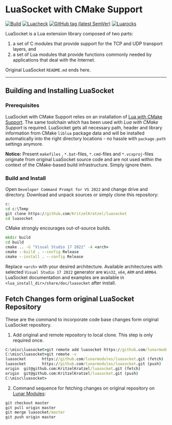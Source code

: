 # LuaSocket with CMake Support

[![Build](https://img.shields.io/github/workflow/status/lunarmodules/luasocket/Build?label=Build=Lua)](https://github.com/lunarmodules/luasocket/actions?workflow=Build)
[![Luacheck](https://img.shields.io/github/workflow/status/lunarmodules/luasocket/Luacheck?label=Luacheck&logo=Lua)](https://github.com/lunarmodules/luasocket/actions?workflow=Luacheck)
[![GitHub tag (latest SemVer)](https://img.shields.io/github/v/tag/lunarmodules/luasocket?label=Tag&logo=GitHub)](https://github.com/lunarmodules/luasocket/releases)
[![Luarocks](https://img.shields.io/luarocks/v/lunarmodules/luasocket?label=Luarocks&logo=Lua)](https://luarocks.org/modules/lunarmodules/luasocket)

LuaSocket is a Lua extension library composed of two parts:

1. a set of C modules that provide support for the TCP and UDP transport layers, and
2. a set of Lua modules that provide functions commonly needed by applications that deal with the Internet.

Original LuaSocket `README.md` ends here.

------

## Building and Installing LuaSocket

### Prerequisites

LuaSocket with CMake Support relies on an installation of [Lua with CMake Support](https://github.com/KritzelKratzel/lua#readme). The same toolchain which has been used with *Lua with CMake Support* is required. LuaSocket gets all necessary path, header and library information from CMake `liblua` package data and will be installed automatically into the right directory locations - no hassle with `package.path` settings anymore.

**Notice:** Present `makefiles` , `*.bat`-files,  `*.cmd`-files and `*.vcxproj`-files originate from original LuaSocket source code and are not used within the context of the CMake-based build infrastructure. Simply ignore them.

### Build and Install

Open `Developer Command Prompt for VS 2022` and change drive and directory. Download and unpack sources or simply clone this repository:

```cmd
c:
cd c:\Temp
git clone https://github.com/KritzelKratzel/luasocket
cd luasocket
```

CMake strongly encourages out-of-source builds.

```cmd
mkdir build
cd build
cmake .. -G "Visual Studio 17 2022" -A <arch>
cmake --build . --config Release
cmake --install . --config Release
```

Replace `<arch>` with your desired architecture. Available architectures with selected `Visual Studio 17 2022` generator are `Win32`, `x64`, `ARM` and `ARM64`. LuaSocket documentation and examples are available in `<lua_install_dir>/share/doc/luasocket` after install.

## Fetch Changes form original LuaSocket Repository

These are the command to incorporate code base changes form original LuaSocket repository.

1. Add original and remote repository to local clone. This step is only required once.

```cmd
C:\misc\luasocket>git remote add luasocket https://github.com/lunarmodules/luasocket.git
C:\misc\luasocket>git remote -v
luasocket       https://github.com/lunarmodules/luasocket.git (fetch)
luasocket       https://github.com/lunarmodules/luasocket.git (push)
origin  git@github.com:KritzelKratzel/luasocket.git (fetch)
origin  git@github.com:KritzelKratzel/luasocket.git (push)
C:\misc\luasocket>
```

2. Command sequence for fetching changes on original repository on [Lunar Modules](https://github.com/lunarmodules):

```cmd
git checkout master
git pull origin master
git merge luasocket/master
git push origin master
```

